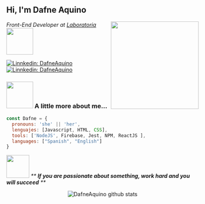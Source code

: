 <h2> Hi, I'm Dafne Aquino </h2>

<img align='right' src="https://media.giphy.com/media/ieyl9zmCjO4b4t6qoY/giphy.gif" width="230">

<p><em>Front-End Developer at <a href="https://www.laboratoria.la/">Laboratoria</a><img src="https://media.giphy.com/media/A8xNLuV3SsMPhrRCqR/giphy.gif" width="70">
</em></p>

[![Linnkedin: DafneAquino](https://img.shields.io/badge/-DafneAquino-blue?style=flat-square&logo=Linkedin&logoColor=white&link=https://www.linkedin.com/in/dafne-aquino)](https://www.linkedin.com/in/dafne-aquino/)
[![Linnkedin: DafneAquino](https://img.shields.io/github/followers/DafneAquino?label=follow&style=social)](https://github.com/DafneAquino)

### <img src="https://media.giphy.com/media/LMVWQpYvjmfEHWkIZt/giphy.gif" width="70"> A little more about me...  

```javascript
const Dafne = {
  pronouns: 'she' || 'her',
  lenguajes: [Javascript, HTML, CSS],
  tools: ['NodeJS', Firebase, Jest, NPM, ReactJS ],
  languages: ["Spanish", "English"]
}
```
<img src="https://media.giphy.com/media/TAI7m9rn3J6eeUn9Q2/giphy.gif" width="60"> <em>** <b>If you are passionate about something, work hard and you will succeed</b> **</em>

<div align="center">
  
![DafneAquino github stats](https://github-readme-stats.vercel.app/api?username=DafneAquino&count_private=true&show_icons=true&theme=buefy)

<!--
**DafneAquino/DafneAquino** is a ✨ _special_ ✨ repository because its `README.md` (this file) appears on your GitHub profile.

Here are some ideas to get you started:

- 🔭 I’m currently working on ...
- 🌱 I’m currently learning ...
- 👯 I’m looking to collaborate on ...
- 🤔 I’m looking for help with ...
- 💬 Ask me about ...
- 📫 How to reach me: ...
- 😄 Pronouns: ...
- ⚡ Fun fact: ...
-->

